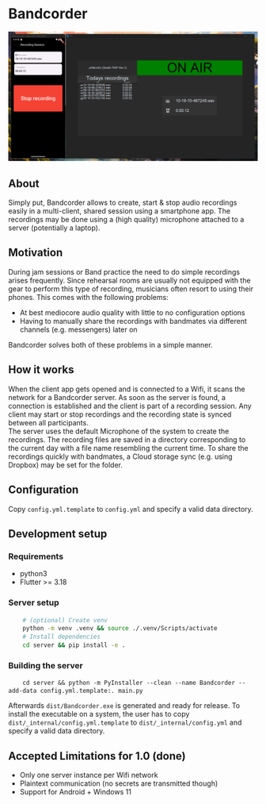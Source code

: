 # Bandcorder

![image info](./img/ui_screenshot.png)

## About

Simply put, Bandcorder allows to create, start & stop audio recordings easily in a multi-client, shared session using a smartphone app.
The recordings may be done using a (high quality) microphone attached to a server (potentially a laptop).

## Motivation

During jam sessions or Band practice the need to do simple recordings arises frequently. Since rehearsal rooms
are usually not equipped with the gear to perform this type of recording, musicians often resort to
using their phones. This comes with the following problems:

- At best mediocore audio quality with little to no configuration options
- Having to manually share the recordings with bandmates via different channels (e.g. messengers) later on

Bandcorder solves both of these problems in a simple manner.

## How it works

When the client app gets opened and is connected to a Wifi, it scans the network for a Bandcorder server.
As soon as the server is found, a connection is established and the client is part of a recording session.
Any client may start or stop recordings and the recording state is synced between all participants.  
The server uses the default Microphone of the system to create the recordings. The recording files are
saved in a directory corresponding to the current day with a file name resembling the current time.
To share the recordings quickly with bandmates, a Cloud storage sync (e.g. using Dropbox) may be set
for the folder.

## Configuration

Copy `config.yml.template` to `config.yml` and specify a valid data directory.

## Development setup

### Requirements

- python3
- Flutter >= 3.18

### Server setup

```bash
    # (optional) Create venv
    python -m venv .venv && source ./.venv/Scripts/activate
    # Install dependencies
    cd server && pip install -e .
```

### Building the server

        cd server && python -m PyInstaller --clean --name Bandcorder --add-data config.yml.template:. main.py

Afterwards `dist/Bandcorder.exe` is generated and ready for release. To install the executable on a system,
the user has to copy `dist/_internal/config.yml.template` to `dist/_internal/config.yml` and specify a valid data directory.

## Accepted Limitations for 1.0 (done)

- Only one server instance per Wifi network
- Plaintext communication (no secrets are transmitted though)
- Support for Android + Windows 11

